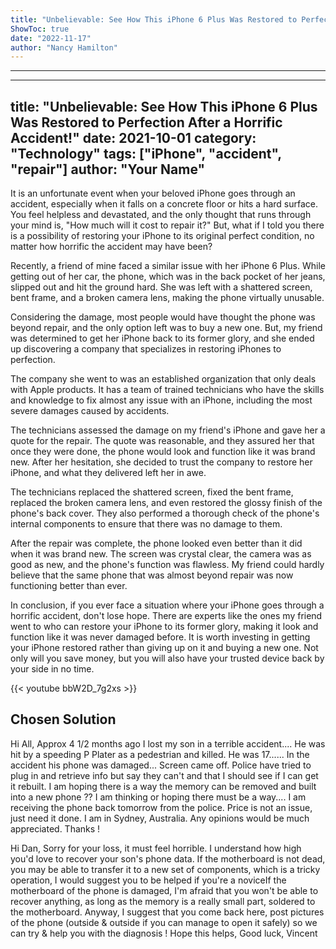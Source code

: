 ```yaml
---
title: "Unbelievable: See How This iPhone 6 Plus Was Restored to Perfection After a Horrific Accident!"
ShowToc: true 
date: "2022-11-17"
author: "Nancy Hamilton"
---
```

*****
---
title: "Unbelievable: See How This iPhone 6 Plus Was Restored to Perfection After a Horrific Accident!"
date: 2021-10-01
category: "Technology"
tags: ["iPhone", "accident", "repair"]
author: "Your Name"
---

It is an unfortunate event when your beloved iPhone goes through an accident, especially when it falls on a concrete floor or hits a hard surface. You feel helpless and devastated, and the only thought that runs through your mind is, "How much will it cost to repair it?" But, what if I told you there is a possibility of restoring your iPhone to its original perfect condition, no matter how horrific the accident may have been?

Recently, a friend of mine faced a similar issue with her iPhone 6 Plus. While getting out of her car, the phone, which was in the back pocket of her jeans, slipped out and hit the ground hard. She was left with a shattered screen, bent frame, and a broken camera lens, making the phone virtually unusable.

Considering the damage, most people would have thought the phone was beyond repair, and the only option left was to buy a new one. But, my friend was determined to get her iPhone back to its former glory, and she ended up discovering a company that specializes in restoring iPhones to perfection.

The company she went to was an established organization that only deals with Apple products. It has a team of trained technicians who have the skills and knowledge to fix almost any issue with an iPhone, including the most severe damages caused by accidents.

The technicians assessed the damage on my friend's iPhone and gave her a quote for the repair. The quote was reasonable, and they assured her that once they were done, the phone would look and function like it was brand new. After her hesitation, she decided to trust the company to restore her iPhone, and what they delivered left her in awe.

The technicians replaced the shattered screen, fixed the bent frame, replaced the broken camera lens, and even restored the glossy finish of the phone's back cover. They also performed a thorough check of the phone's internal components to ensure that there was no damage to them.

After the repair was complete, the phone looked even better than it did when it was brand new. The screen was crystal clear, the camera was as good as new, and the phone's function was flawless. My friend could hardly believe that the same phone that was almost beyond repair was now functioning better than ever.

In conclusion, if you ever face a situation where your iPhone goes through a horrific accident, don't lose hope. There are experts like the ones my friend went to who can restore your iPhone to its former glory, making it look and function like it was never damaged before. It is worth investing in getting your iPhone restored rather than giving up on it and buying a new one. Not only will you save money, but you will also have your trusted device back by your side in no time.

{{< youtube bbW2D_7g2xs >}} 



## Chosen Solution
 Hi All,
Approx 4 1/2 months ago I lost my son in a terrible accident.... He was hit by a speeding P Plater as a pedestrian and killed. He was 17......
In the accident his phone was damaged... Screen came off. Police have tried to plug in and retrieve info but say they can't and that I should see if I can get it rebuilt.
I am hoping there is a way the memory can be removed and built into a new phone ??
I am thinking or hoping there must be a way....
I am receiving the phone back tomorrow from the police. Price is not an issue, just need it done. I am in Sydney, Australia.
Any opinions would be much appreciated.
Thanks !

 Hi Dan,
Sorry for your loss, it must feel horrible. I understand how high you'd love to recover your son's phone data.
If the motherboard is not dead, you may be able to transfer it to a new set of components, which is a tricky operation, I would suggest you to be helped if you're a noviceIf the motherboard of the phone is damaged, I'm afraid that you won't be able to recover anything, as long as the memory is a really small part, soldered to the motherboard.
Anyway, I suggest that you come back here, post pictures of the phone (outside & outside if you can manage to open it safely) so we can try & help you with the diagnosis !
Hope this helps,
Good luck,
Vincent




